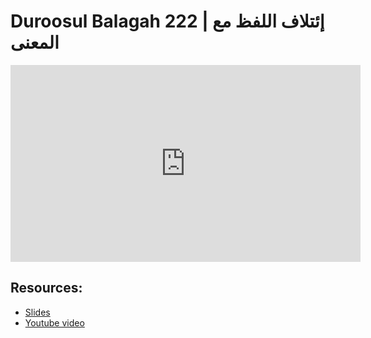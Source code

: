 # Duroosul Balagah 222 | إئتلاف اللفظ مع المعنى
                
<iframe width="560" height="315" src="https://www.youtube-nocookie.com/embed/z9iTX3Qqh5A?start=0" frameborder="0" allow="accelerometer; autoplay; encrypted-media; gyroscope; picture-in-picture" allowfullscreen="allowfullscreen">
</iframe><BR>

## Resources:
- [Slides](https://github.com/arshare/resources_balagha_pdfs)
- [Youtube video](https://www.youtube.com/watch?v=z9iTX3Qqh5A&list=PLzn0qdi6JpdvvXVuJ7kIusNquSxeyKJvc)

